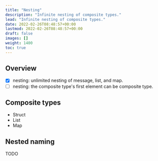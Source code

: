 ```yaml
---
title: "Nesting"
description: "Infinite nesting of composite types."
lead: "Infinite nesting of composite types."
date: 2022-02-26T08:48:57+00:00
lastmod: 2022-02-26T08:48:57+00:00
draft: false
images: []
weight: 1400
toc: true
---
```


## Overview

- [x] nesting: unlimited nesting of message, list, and map.
- [ ] nesting: the composite type's first element can be composite type.

## Composite types

- Struct
- List
- Map

## Nested naming

TODO